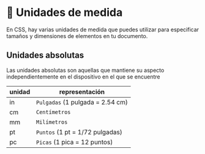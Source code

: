 #  :100: Unidades de medida
En CSS, hay varias unidades de medida que puedes utilizar para especificar tamaños y dimensiones de elementos en tu documento. 

## Unidades absolutas
Las unidades absolutas son aquellas que mantiene su aspecto independientemente en el dispositivo en el que se encuentre


| unidad | representación |
|---|---|
| in	| `Pulgadas` (1 pulgada = 2.54 cm) |
| cm	| `Centímetros` | 
| mm	| `Milímetros` |
| pt	| `Puntos` (1 pt = 1/72 pulgadas) |
| pc	| `Picas` (1 pica = 12 puntos) |
















